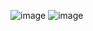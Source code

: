 ![image](https://github.com/user-attachments/assets/6fc0e8ae-4233-4ab1-a05c-3d1250ee2157)
![image](https://github.com/user-attachments/assets/c8546b25-b41d-4955-bd5c-09ffff4663a0)
